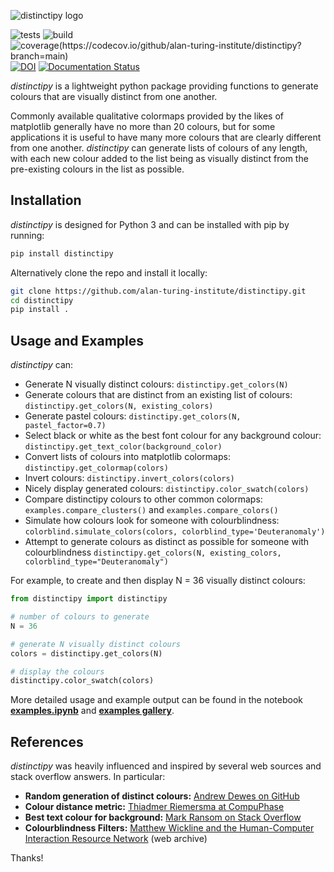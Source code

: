 ![distinctipy logo](https://raw.githubusercontent.com/alan-turing-institute/distinctipy/main/distinctipy_logo.png)


![tests](https://github.com/alan-turing-institute/distinctipy/workflows/Tests/badge.svg)
![build](https://github.com/alan-turing-institute/distinctipy/workflows/Build/badge.svg)
![coverage(https://codecov.io/github/alan-turing-institute/distinctipy?branch=main)](https://codecov.io/github/alan-turing-institute/distinctipy/badge.svg?branch=main&service=github)
[![DOI](https://zenodo.org/badge/188444660.svg)](https://zenodo.org/badge/latestdoi/188444660)
[![Documentation Status](https://readthedocs.org/projects/distinctipy/badge/?version=latest)](https://distinctipy.readthedocs.io/en/latest/?badge=latest)

*distinctipy* is a lightweight python package providing functions to generate
colours that are visually distinct from one another.

Commonly available qualitative colormaps provided by the likes of matplotlib
generally have no more than 20 colours, but for some applications it is useful
to have many more colours that are clearly different from one another.
*distinctipy* can generate lists of colours of any length, with each new colour
added to the list being as visually distinct from the pre-existing colours in
 the list as possible.

## Installation

*distinctipy* is designed for Python 3 and can be installed with pip by running:

```python
pip install distinctipy
```

Alternatively clone the repo and install it locally:
```bash
git clone https://github.com/alan-turing-institute/distinctipy.git
cd distinctipy
pip install .
```

## Usage and Examples

*distinctipy* can:
* Generate N visually distinct colours: `distinctipy.get_colors(N)`
* Generate colours that are distinct from an existing list of colours: `distinctipy.get_colors(N, existing_colors)`
* Generate pastel colours: `distinctipy.get_colors(N, pastel_factor=0.7)`
* Select black or white as the best font colour for any background colour: `distinctipy.get_text_color(background_color)`
* Convert lists of colours into matplotlib colormaps: `distinctipy.get_colormap(colors)`
* Invert colours: `distinctipy.invert_colors(colors)`
* Nicely display generated colours: `distinctipy.color_swatch(colors)`
* Compare distinctipy colours to other common colormaps: `examples.compare_clusters()` and `examples.compare_colors()`
* Simulate how colours look for someone with colourblindness: `colorblind.simulate_colors(colors, colorblind_type='Deuteranomaly')`
* Attempt to generate colours as distinct as possible for someone with colourblindness `distinctipy.get_colors(N, existing_colors, colorblind_type="Deuteranomaly")`

For example, to create and then display N = 36 visually distinct colours:

```python
from distinctipy import distinctipy

# number of colours to generate
N = 36

# generate N visually distinct colours
colors = distinctipy.get_colors(N)

# display the colours
distinctipy.color_swatch(colors)
```

More detailed usage and example output can be found in the notebook **[examples.ipynb](https://github.com/alan-turing-institute/distinctipy/blob/main/examples.ipynb)** and **[examples gallery](https://github.com/alan-turing-institute/distinctipy/tree/main/examples)**.

## References

*distinctipy* was heavily influenced and inspired by several web sources and
stack overflow answers. In particular:
* **Random generation of distinct colours:** [Andrew Dewes on GitHub](https://gist.github.com/adewes/5884820)
* **Colour distance metric:** [Thiadmer Riemersma at CompuPhase](https://www.compuphase.com/cmetric.htm)
* **Best text colour for background:** [Mark Ransom on Stack Overflow](https://stackoverflow.com/a/3943023)
* **Colourblindness Filters:** [Matthew Wickline and the Human-Computer Interaction Resource Network](http://web.archive.org/web/20090318054431/http://www.nofunc.com/Color_Blindness_Library) (web archive)

Thanks!
